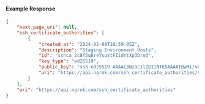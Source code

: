<!-- Code generated for API Clients. DO NOT EDIT. -->

#### Example Response

```json
{
	"next_page_uri": null,
	"ssh_certificate_authorities": [
		{
			"created_at": "2024-02-09T16:59:05Z",
			"description": "Staging Environment Hosts",
			"id": "sshca_2c8f5qEr4YsuYtFIidYtXp3Drod",
			"key_type": "ed25519",
			"public_key": "ssh-ed25519 AAAAC3NzaC1lZDI1NTE5AAAAIBwMi/vQCYMNthnAITxppQV1Q/n/HgJUPHZza4+HYCgk",
			"uri": "https://api.ngrok.com/ssh_certificate_authorities/sshca_2c8f5qEr4YsuYtFIidYtXp3Drod"
		}
	],
	"uri": "https://api.ngrok.com/ssh_certificate_authorities"
}
```
